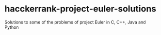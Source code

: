 # hacckerrank-project-euler-solutions
Solutions to some of the problems of project Euler in C, C++, Java and Python
